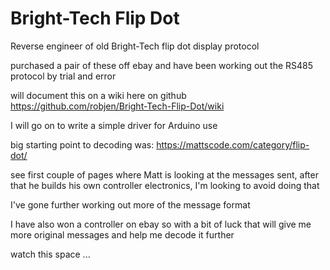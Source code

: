 # Bright-Tech Flip Dot

Reverse engineer of old Bright-Tech flip dot display protocol

purchased a pair of these off ebay and have been working out the RS485 protocol by trial and error

will document this on a wiki here on github https://github.com/robjen/Bright-Tech-Flip-Dot/wiki

I will go on to write a simple driver for Arduino use

big starting point to decoding was:
https://mattscode.com/category/flip-dot/

see first couple of pages where Matt is looking at the messages sent, after that he builds his own controller electronics, I'm looking to avoid doing that

I've gone further working out more of the message format

I have also won a controller on ebay so with a bit of luck that will give me more original messages and help me decode it further


watch this space ...
